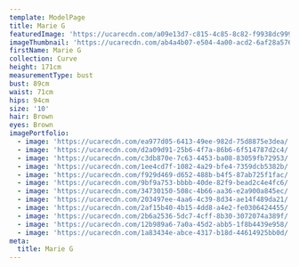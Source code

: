 ```yaml
---
template: ModelPage
title: Marie G
featuredImage: 'https://ucarecdn.com/a09e13d7-c815-4c85-8c82-f9938dc99979/'
imageThumbnail: 'https://ucarecdn.com/ab4a4b07-e504-4a00-acd2-6af28a576062/'
firstName: Marie G
collection: Curve
height: 171cm
measurementType: bust
bust: 89cm
waist: 71cm
hips: 94cm
size: '10'
hair: Brown
eyes: Brown
imagePortfolio:
  - image: 'https://ucarecdn.com/ea977d05-6413-49ee-982d-75d8875e3dea/'
  - image: 'https://ucarecdn.com/d2a09d91-25b6-4f7a-86b6-6f514787d2c4/'
  - image: 'https://ucarecdn.com/c3db870e-7c63-4453-ba08-83059fb72953/'
  - image: 'https://ucarecdn.com/1ee4cd7f-1082-4a29-bfe4-7359dcb5382b/'
  - image: 'https://ucarecdn.com/f929d469-d652-488b-b4f5-87ab725f1fac/'
  - image: 'https://ucarecdn.com/9bf9a753-bbbb-40de-82f9-bead2c4e4fc6/'
  - image: 'https://ucarecdn.com/34730150-508c-4b66-aa36-e2a900a845ec/'
  - image: 'https://ucarecdn.com/203497ee-4aa6-4c39-8d34-ae14f489da21/'
  - image: 'https://ucarecdn.com/2af15b40-4b15-4dd8-a4e2-fe0306424455/'
  - image: 'https://ucarecdn.com/2b6a2536-5dc7-4cff-8b30-3072074a389f/'
  - image: 'https://ucarecdn.com/12b989a6-7a0a-45d2-abb5-1f8b4439e958/'
  - image: 'https://ucarecdn.com/1a83434e-abce-4317-b18d-44614925bb0d/'
meta:
  title: Marie G
---
```


